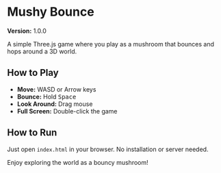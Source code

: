 # Mushy Bounce

**Version:** 1.0.0

A simple Three.js game where you play as a mushroom that bounces and hops around a 3D world.

## How to Play

- **Move:** WASD or Arrow keys
- **Bounce:** Hold <kbd>Space</kbd>
- **Look Around:** Drag mouse
- **Full Screen:** Double-click the game

## How to Run

Just open `index.html` in your browser. No installation or server needed.

Enjoy exploring the world as a bouncy mushroom!

